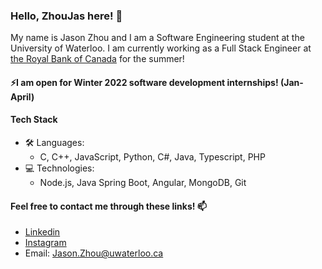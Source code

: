 ### Hello, ZhouJas here! 👋

My name is Jason Zhou and I am a Software Engineering student at the University of Waterloo. I am currently working as a Full Stack Engineer at [the Royal Bank of Canada](https://www.rbc.com/our-company/index.html) for the summer! 

#### ⚡I am open for Winter 2022 software development internships! (Jan-April)
#### Tech Stack
* :hammer_and_wrench: Languages: 
  * C, C++, JavaScript, Python, C#, Java, Typescript, PHP
* 💻 Technologies:
  * Node.js, Java Spring Boot, Angular, MongoDB, Git


#### Feel free to contact me through these links! 📫
* [Linkedin](https://www.linkedin.com/in/zhoujas/)
* [Instagram](https://www.instagram.com/zhou.jzy/)
* Email: [Jason.Zhou@uwaterloo.ca](mailto:jason.zhou@uwaterloo.ca)

<!--* :pencil2: Interested in/Currently learning: 
  * React.js, Vue, Express.js, Ruby on Rails, Django-->
<!--
**ZhouJas/ZhouJas** is a ✨ _special_ ✨ repository because its `README.md` (this file) appears on your GitHub profile.

Here are some ideas to get you started:

- 🔭 I’m currently working on ...
- 🌱 I’m currently learning ...
- 👯 I’m looking to collaborate on ...
- 🤔 I’m looking for help with ...
- 💬 Ask me about ...
- 📫 How to reach me: ...
- 😄 Pronouns: ...
- ⚡ Fun fact: ...
-->
